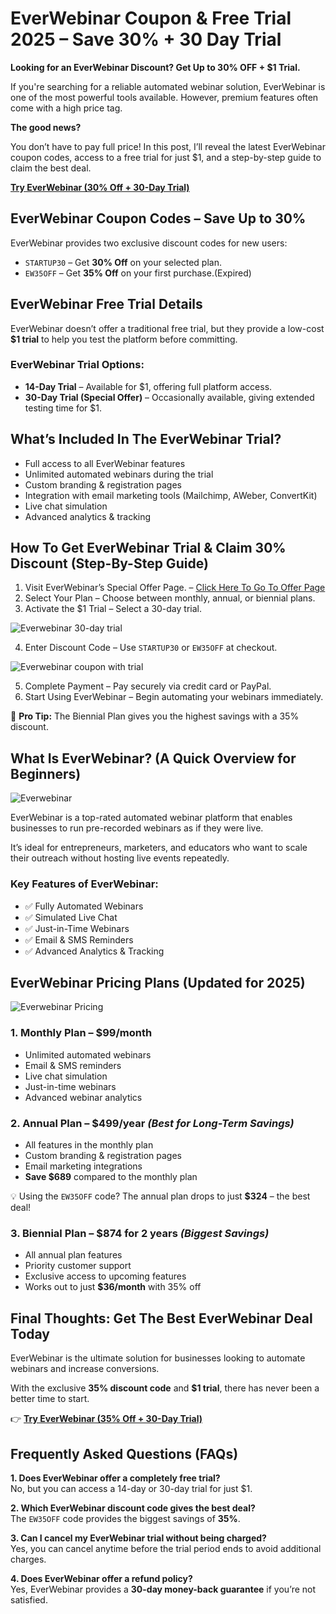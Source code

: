 # EverWebinar Coupon & Free Trial 2025 – Save 30% + 30 Day Trial

**Looking for an EverWebinar Discount? Get Up to 30% OFF + $1 Trial.**

If you're searching for a reliable automated webinar solution, EverWebinar is one of the most powerful tools available. However, premium features often come with a high price tag.

**The good news?**

You don’t have to pay full price! In this post, I’ll reveal the latest EverWebinar coupon codes, access to a free trial for just $1, and a step-by-step guide to claim the best deal.

[**Try EverWebinar (30% Off + 30-Day Trial)**](https://try.kartra.com/95e26qrft12w-ksecmt)


## EverWebinar Coupon Codes – Save Up to 30%

EverWebinar provides two exclusive discount codes for new users:

- `STARTUP30` – Get **30% Off** on your selected plan.
- `EW35OFF` – Get **35% Off** on your first purchase.(Expired)


## EverWebinar Free Trial Details

EverWebinar doesn’t offer a traditional free trial, but they provide a low-cost **$1 trial** to help you test the platform before committing.

### EverWebinar Trial Options:

- **14-Day Trial** – Available for $1, offering full platform access.
- **30-Day Trial (Special Offer)** – Occasionally available, giving extended testing time for $1.
  

## What’s Included In The EverWebinar Trial?

- Full access to all EverWebinar features  
- Unlimited automated webinars during the trial  
- Custom branding & registration pages  
- Integration with email marketing tools (Mailchimp, AWeber, ConvertKit)  
- Live chat simulation  
- Advanced analytics & tracking  


## How To Get EverWebinar Trial & Claim 30% Discount (Step-By-Step Guide)

1. Visit EverWebinar’s Special Offer Page. – [Click Here To Go To Offer Page](https://try.kartra.com/95e26qrft12w-ksecmt)  
2. Select Your Plan – Choose between monthly, annual, or biennial plans. 
3. Activate the $1 Trial – Select a 30-day trial.

![Everwebinar 30-day trial](images/Everwebinar30-day%20trial%202025.png)

4. Enter Discount Code – Use `STARTUP30` or `EW35OFF` at checkout.

![Everwebinar coupon with trial](/images/Everwebinar%20trial%20with%20coupon.png)

5. Complete Payment – Pay securely via credit card or PayPal.
6. Start Using EverWebinar – Begin automating your webinars immediately.

🔹 **Pro Tip:** The Biennial Plan gives you the highest savings with a 35% discount.


## What Is EverWebinar? (A Quick Overview for Beginners)

![Everwebinar](images/EverWebinar.png)

EverWebinar is a top-rated automated webinar platform that enables businesses to run pre-recorded webinars as if they were live.

It’s ideal for entrepreneurs, marketers, and educators who want to scale their outreach without hosting live events repeatedly.

### Key Features of EverWebinar:

- ✅ Fully Automated Webinars
- ✅ Simulated Live Chat
- ✅ Just-in-Time Webinars
- ✅ Email & SMS Reminders
- ✅ Advanced Analytics & Tracking


## EverWebinar Pricing Plans (Updated for 2025)

![Everwebinar Pricing](images/Everwebinar%20pricing%202025.png)

### 1. Monthly Plan – $99/month

- Unlimited automated webinars  
- Email & SMS reminders 
- Live chat simulation  
- Just-in-time webinars  
- Advanced webinar analytics  


### 2. Annual Plan – $499/year _(Best for Long-Term Savings)_

- All features in the monthly plan  
- Custom branding & registration pages  
- Email marketing integrations  
- **Save $689** compared to the monthly plan  

💡 Using the `EW35OFF` code? The annual plan drops to just **$324** – the best deal!


### 3. Biennial Plan – $874 for 2 years _(Biggest Savings)_

- All annual plan features  
- Priority customer support  
- Exclusive access to upcoming features  
- Works out to just **$36/month** with 35% off  


## Final Thoughts: Get The Best EverWebinar Deal Today

EverWebinar is the ultimate solution for businesses looking to automate webinars and increase conversions.

With the exclusive **35% discount code** and **$1 trial**, there has never been a better time to start.

👉 [**Try EverWebinar (35% Off + 30-Day Trial)**](https://try.kartra.com/95e26qrft12w-ksecmt)


## Frequently Asked Questions (FAQs)

**1. Does EverWebinar offer a completely free trial?**  
No, but you can access a 14-day or 30-day trial for just $1.

**2. Which EverWebinar discount code gives the best deal?**  
The `EW35OFF` code provides the biggest savings of **35%**.

**3. Can I cancel my EverWebinar trial without being charged?**  
Yes, you can cancel anytime before the trial period ends to avoid additional charges.

**4. Does EverWebinar offer a refund policy?**  
Yes, EverWebinar provides a **30-day money-back guarantee** if you’re not satisfied.
